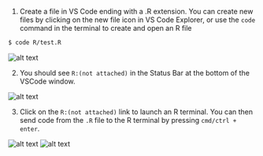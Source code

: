 
1) Create a file in VS Code ending with a .R extension. You can create new files by clicking on the new file icon in VS Code Explorer, or use the `code` command in the terminal to create and open an R file
```bash
$ code R/test.R
```

![alt text](../assets/rdev4.png)

2) You should see `R:(not attached)` in the Status Bar at the bottom of the VSCode window.

![alt text](../assets/rdev11.png)

3) Click on the `R:(not attached)` link to launch an R terminal. You can then send code from the `.R` file to the R terminal by pressing `cmd/ctrl + enter`.

![alt text](../assets/rdev12.png)
![alt text](../assets/rdev5.png)
